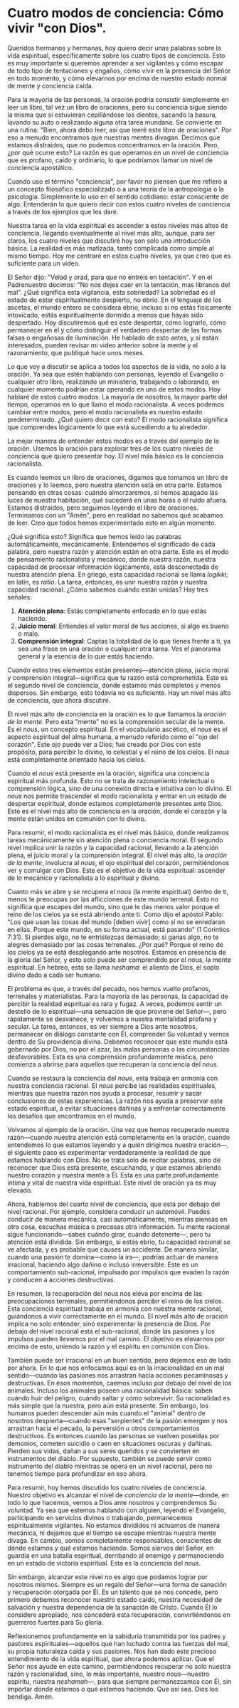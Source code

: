 # Cuatro modos de conciencia: Cómo vivir "con Dios".  

Queridos hermanos y hermanas, hoy quiero decir unas palabras sobre la vida espiritual, específicamente sobre los cuatro tipos de conciencia. Esto es muy importante si queremos aprender a ser vigilantes y cómo escapar de todo tipo de tentaciones y engaños, cómo vivir en la presencia del Señor en todo momento, y cómo elevarnos por encima de nuestro estado normal de mente y conciencia caída.  

Para la mayoría de las personas, la oración podría consistir simplemente en leer un libro, tal vez un libro de oraciones, pero su conciencia sigue siendo la misma que si estuvieran cepillándose los dientes, sacando la basura, lavando su auto o realizando alguna otra tarea mundana. Se convierte en una rutina: "Bien, ahora debo leer, así que leeré este libro de oraciones". Por eso a menudo encontramos que nuestras mentes divagan. Decimos que estamos distraídos, que no podemos concentrarnos en la oración. Pero, ¿por qué ocurre esto? La razón es que operamos en un nivel de conciencia que es profano, caído y ordinario, lo que podríamos llamar un nivel de conciencia apostático.  

Cuando uso el término "conciencia", por favor no piensen que me refiero a un concepto filosófico especializado o a una teoría de la antropología o la psicología. Simplemente lo uso en el sentido cotidiano: estar consciente de algo. Entenderán lo que quiero decir con estos cuatro niveles de conciencia a través de los ejemplos que les daré.  

Nuestra tarea en la vida espiritual es ascender a estos niveles más altos de conciencia, llegando eventualmente al nivel más alto, aunque, para ser claros, los cuatro niveles que discutiré hoy son solo una introducción básica. La realidad es más matizada, tanto complicada como simple al mismo tiempo. Hoy me centraré en estos cuatro niveles, ya que creo que es suficiente para un video.  

El Señor dijo: "Velad y orad, para que no entréis en tentación". Y en el Padrenuestro decimos: "No nos dejes caer en la tentación, mas líbranos del mal". ¿Qué significa esta vigilancia, esta sobriedad? La sobriedad es el estado de estar espiritualmente despierto, no ebrio. En el lenguaje de los ascetas, el mundo entero se considera ebrio, incluso si no estás físicamente intoxicado, estás espiritualmente dormido a menos que hayas sido despertado. Hoy discutiremos qué es este despertar, cómo lograrlo, cómo permanecer en él y cómo distinguir el verdadero despertar de las formas falsas o engañosas de iluminación. He hablado de esto antes, y si están interesados, pueden revisar mi video anterior sobre la mente y el razonamiento, que publiqué hace unos meses.  

Lo que voy a discutir se aplica a todos los aspectos de la vida, no solo a la oración. Ya sea que estén hablando con personas, leyendo el Evangelio o cualquier otro libro, realizando un ministerio, trabajando o laborando, en cualquier momento podrían estar operando en uno de estos modos. Hoy hablaré de estos cuatro modos. La mayoría de nosotros, la mayor parte del tiempo, operamos en lo que llamo el modo racionalista. A veces podemos cambiar entre modos, pero el modo racionalista es nuestro estado predeterminado. ¿Qué quiero decir con esto? El modo racionalista significa que comprendes lógicamente lo que está sucediendo a tu alrededor.  

La mejor manera de entender estos modos es a través del ejemplo de la oración. Usemos la oración para explorar tres de los cuatro niveles de conciencia que quiero presentar hoy. El nivel más básico es la conciencia racionalista.  

Es cuando leemos un libro de oraciones, digamos que tomamos un libro de oraciones y lo leemos, pero nuestra atención está en otra parte. Estamos pensando en otras cosas: cuándo almorzaremos, si hemos apagado las luces de nuestra habitación, qué sucederá en unas horas o el ruido afuera. Estamos distraídos, pero seguimos leyendo el libro de oraciones. Terminamos con un "Amén", pero en realidad no sabemos qué acabamos de leer. Creo que todos hemos experimentado esto en algún momento.  

¿Qué significa esto? Significa que hemos leído las palabras automáticamente, mecánicamente. Entendemos el significado de cada palabra, pero nuestra razón y atención están en otra parte. Este es el modo de pensamiento racionalista y mecánico, donde nuestra razón, nuestra capacidad de procesar información lógicamente, está desconectada de nuestra atención plena. En griego, esta capacidad racional se llama *logikki*; en latín, es *ratio*. La tarea, entonces, es unir nuestra razón y nuestra capacidad racional. ¿Cómo sabemos cuándo están unidas? Hay tres señales:  

1. **Atención plena**: Estás completamente enfocado en lo que estás haciendo.  
2. **Juicio moral**: Entiendes el valor moral de tus acciones, si algo es bueno o malo.  
3. **Comprensión integral**: Captas la totalidad de lo que tienes frente a ti, ya sea una frase en una oración o cualquier otra tarea. Ves el panorama general y la esencia de lo que estás haciendo.  

Cuando estos tres elementos están presentes—atención plena, juicio moral y comprensión integral—significa que tu razón está comprometida. Este es el segundo nivel de conciencia, donde estamos más completos y menos dispersos. Sin embargo, esto todavía no es suficiente. Hay un nivel más alto de conciencia, que ahora discutiré.  

El nivel más alto de conciencia en la oración es lo que llamamos la *oración de la mente*. Pero esta "mente" no es la comprensión secular de la mente. Es el *nous*, un concepto espiritual. En el vocabulario ascético, el *nous* es el aspecto espiritual del alma humana, a menudo referido como el "ojo del corazón". Este ojo puede ver a Dios; fue creado por Dios con este propósito, para percibir lo divino, lo celestial y el reino de los cielos. El *nous* está completamente orientado hacia los cielos.  

Cuando el *nous* está presente en la oración, significa una conciencia espiritual más profunda. Esto no se trata de razonamiento intelectual o comprensión lógica, sino de una conexión directa e intuitiva con lo divino. El *nous* nos permite trascender el modo racionalista y entrar en un estado de despertar espiritual, donde estamos completamente presentes ante Dios. Este es el nivel más alto de conciencia en la oración, donde el corazón y la mente están unidos en comunión con lo divino.  

Para resumir, el modo racionalista es el nivel más básico, donde realizamos tareas mecánicamente sin atención plena o conciencia moral. El segundo nivel implica unir la razón y la capacidad racional, llevando a la atención plena, el juicio moral y la comprensión integral. El nivel más alto, la *oración de la mente*, involucra al *nous*, el ojo espiritual del corazón, permitiéndonos ver y comulgar con Dios. Este es el objetivo de la vida espiritual: ascender de lo mecánico y racionalista a lo espiritual y divino.

Cuanto más se abre y se recupera el *nous* (la mente espiritual) dentro de ti, menos te preocupas por las aflicciones de este mundo terrenal. Esto no significa que escapes del mundo, sino que le das menos valor porque el reino de los cielos ya se está abriendo ante ti. Como dijo el apóstol Pablo: "Los que usan las cosas del mundo [deben vivir] como si no se enredaran en ellas. Porque este mundo, en su forma actual, está pasando" (1 Corintios 7:31). Si pierdes algo, no te entristezcas demasiado; si ganas algo, no te alegres demasiado por las cosas terrenales. ¿Por qué? Porque el reino de los cielos ya se está desplegando ante nosotros. Estamos en presencia de la gloria del Señor, y esto solo puede ser comprendido por el *nous*, la mente espiritual. En hebreo, esto se llama *neshama*: el aliento de Dios, el soplo divino dado a cada ser humano.

El problema es que, a través del pecado, nos hemos vuelto profanos, terrenales y materialistas. Para la mayoría de las personas, la capacidad de percibir la realidad espiritual es rara y fugaz. A veces, podemos sentir un destello de lo espiritual—una sensación de que proviene del Señor—, pero rápidamente se desvanece, y volvemos a nuestra mentalidad profana y secular. La tarea, entonces, es ver siempre a Dios ante nosotros, permanecer en diálogo constante con Él, comprender Su voluntad y vernos dentro de Su providencia divina. Debemos reconocer que este mundo está gobernado por Dios, no por el azar, las malas personas o las circunstancias desfavorables. Esta es una comprensión profundamente mística, pero comienza a abrirse para aquellos que recuperan la conciencia del *nous*.

Cuando se restaura la conciencia del *nous*, esta trabaja en armonía con nuestra conciencia racional. El *nous* percibe las realidades espirituales, mientras que nuestra razón nos ayuda a procesar, resumir y sacar conclusiones de estas experiencias. La razón nos ayuda a preservar este estado espiritual, a evitar situaciones dañinas y a enfrentar correctamente los desafíos que encontramos en el mundo.

Volvamos al ejemplo de la oración. Una vez que hemos recuperado nuestra razón—cuando nuestra atención está completamente en la oración, cuando entendemos lo que estamos leyendo y a quién dirigimos nuestra oración—, el siguiente paso es experimentar verdaderamente la realidad de que estamos hablando con Dios. No se trata solo de recitar palabras, sino de reconocer que Dios está presente, escuchando, y que estamos abriendo nuestro corazón y nuestra mente a Él. Esta es una parte profundamente íntima y vital de nuestra vida espiritual. Este nivel de oración ya es muy elevado.

Ahora, hablemos del cuarto nivel de conciencia, que está por debajo del nivel racional. Por ejemplo, considera conducir un automóvil. Puedes conducir de manera mecánica, casi automáticamente, mientras piensas en otra cosa, escuchas música o procesas otra información. Tu mente racional sigue funcionando—sabes cuándo girar, cuándo detenerte—, pero tu atención está dividida. Sin embargo, si estás ebrio, tu capacidad racional se ve afectada, y es probable que causes un accidente. De manera similar, cuando una pasión te domina—como la ira—, podrías actuar de manera irracional, haciendo algo dañino o incluso irreversible. Este es un comportamiento sub-racional, impulsado por impulsos que evaden la razón y conducen a acciones destructivas.

En resumen, la recuperación del *nous* nos eleva por encima de las preocupaciones terrenales, permitiéndonos percibir el reino de los cielos. Esta conciencia espiritual trabaja en armonía con nuestra mente racional, guiándonos a vivir correctamente en el mundo. El nivel más alto de oración implica no solo entender, sino experimentar la presencia de Dios. Por debajo del nivel racional está el sub-racional, donde las pasiones y los impulsos pueden llevarnos por el mal camino. El objetivo es elevarnos por encima de esto, uniendo la razón y el espíritu en comunión con Dios.

También puede ser irracional en un buen sentido, pero dejemos eso de lado por ahora. En lo que nos enfocamos aquí es en la irracionalidad en un mal sentido—cuando las pasiones nos arrastran hacia acciones pecaminosas y destructivas. En esos momentos, caemos incluso por debajo del nivel de los animales. Incluso los animales poseen una racionalidad básica: saben cuándo huir del peligro, cuándo saltar y cómo sobrevivir. Su racionalidad es más simple que la nuestra, pero aún está presente. Sin embargo, los humanos pueden descender aún más cuando el "animal" dentro de nosotros despierta—cuando esas "serpientes" de la pasión emergen y nos arrastran hacia el pecado, la perversión u otros comportamientos destructivos. Es entonces cuando las personas se vuelven poseídas por demonios, cometen suicidio o caen en situaciones oscuras y dañinas. Pierden sus vidas, dañan a sus seres queridos y se convierten en instrumentos del diablo. Por supuesto, también se puede servir como instrumento del diablo mientras se opera en un nivel racional, pero no tenemos tiempo para profundizar en eso ahora.

Para resumir, hoy hemos discutido los cuatro niveles de conciencia. Nuestro objetivo es alcanzar el nivel de *conciencia de la mente*—donde, en todo lo que hacemos, vemos a Dios ante nosotros y comprendemos Su voluntad. Ya sea que estemos hablando con alguien, leyendo el Evangelio, participando en servicios divinos o trabajando, permanecemos espiritualmente vigilantes. No estamos divididos ni actuamos de manera mecánica, ni dejamos que el tiempo se escape mientras nuestra mente divaga. En cambio, somos completamente responsables, conscientes de dónde estamos y qué estamos haciendo. Somos siervos del Señor, en guardia en una batalla espiritual, derribando al enemigo y permaneciendo en un estado de victoria espiritual. Esta es la conciencia del *nous*.

Sin embargo, alcanzar este nivel no es algo que podamos lograr por nosotros mismos. Siempre es un regalo del Señor—una forma de sanación y recuperación otorgada por Él. Es un talento que se nos concede, pero primero debemos reconocer nuestro estado caído, nuestra necesidad de salvación y nuestra dependencia de la sanación de Cristo. Cuando Él lo considere apropiado, nos concederá esta recuperación, convirtiéndonos en guerreros fuertes para Su gloria.

Reflexionemos profundamente en la sabiduría transmitida por los padres y pastores espirituales—aquellos que han luchado contra las fuerzas del mal, su propia naturaleza caída y sus pasiones. Nos han dado este precioso entendimiento de la vida espiritual, que ahora podemos aplicar. Que el Señor nos ayude en este camino, permitiéndonos recuperar no solo nuestra razón y racionalidad, sino, lo más importante, nuestro *nous*—nuestro espíritu, nuestra *neshamah*—, para que siempre permanezcamos con Él, sin importar dónde estemos o qué estemos haciendo. Que así sea. Dios los bendiga. Amén.

